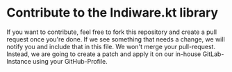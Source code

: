 # Contribute to the Indiware.kt library
If you want to contribute, feel free to fork this repository and create a pull request once you're done. If we see something that needs a change, we will notify you and include that in this file. We won't merge your pull-request. Instead, we are going to create a patch and apply it on our in-house GitLab-Instance using your GitHub-Profile.